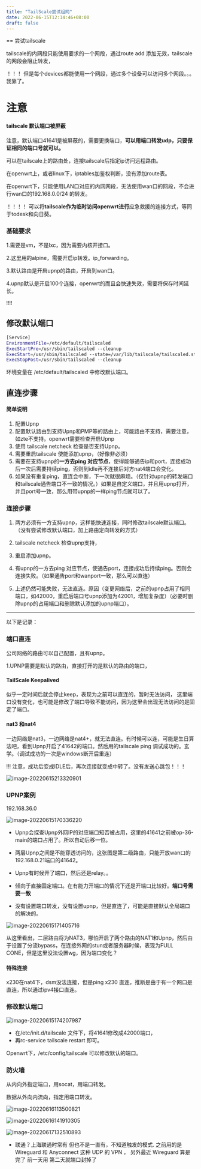 ```yaml
---
title: "TailScale尝试组网"
date: 2022-06-15T12:14:46+08:00
draft: false
---
```


== 尝试tailscale

tailscale的内网段只能使用要求的一个网段，通过route add 添加无效，tailscale的网段会阻止转发，

！！！ 但是每个devices都能使用一个网段，通过多个设备可以访问多个网段。。。我靠了。

# 注意

#### tailscale 默认端口被屏蔽

注意，默认端口41641是被屏蔽的，需要更换端口，**可以用端口转发udp，只要保证相同的端口号就可以。**



可以在tailscale上的路由处，连接tailscale后指定ip访问远程路由。



在openwrt上，或者linux下，iptables加鉴权判断，没有添加route表。

在openwrt下，只能使用LAN口对应的内网网段，无法使用wan口的网段，不会进行wan口的192.168.0.0/24 的转发。

！！！！ 可以将**tailscale作为临时访问openwrt进行**应急救援的连接方式，等同于todesk和向日葵。

### 基础要求

1.需要是vm，不是lxc，因为需要内核开接口。

2.这里用的alpine，需要开启ip转发。ip_forwarding。

3.默认路由是开启upnp的路由，开启到wan口。

4.upnp默认是开启100个连接，openwrt的而且会快速失效，需要将保存时间延长。



!!!!

## 修改默认端口

```Bash
[Service]
EnvironmentFile=/etc/default/tailscaled
ExecStartPre=/usr/sbin/tailscaled --cleanup
ExecStart=/usr/sbin/tailscaled --state=/var/lib/tailscale/tailscaled.state --socket=/run/tailscale/tailscaled.sock --port $PORT $FLAGS
ExecStopPost=/usr/sbin/tailscaled --cleanup
```

环境变量在 /etc/default/tailscaled  中修改默认端口。



## 直连步骤

#### 简单说明

1. 配置Upnp
2. 配置默认路由到支持Upnp和PMP等的路由上，可能路由不支持，需要注意，如zte不支持。openwrt需要检查开启Upnp
3. 使用 tailscale netcheck 检查是否支持Upnp。
4. 需要重启tailscale 使能添加upnp，（好像非必须）
5. 需要在支持upnp的**一方去ping 对应节点**，使得能够通告ip和port，连接成功后一次后需要持续ping，否则到idle再不连接后对方nat4端口会变化。
6. 如果没有重复ping，直连会中断，下一次就很麻烦。（仅针对upnp的转发端口和tailscale通告端口不一致的情况。）如果是自定义端口，并且用upnp打开，并且port号一致，那么用带upnp的一样ping节点就可以了。

### 连接步骤

1. 两方必须有一方支持upnp，这样能快速连接，同时修改tailscale默认端口。（没有尝试修改默认端口，加上路由定向转发的方式）

2. tailscale netcheck 检查upnp支持，
3. 重启添加upnp。
4. 有upnp的一方去ping 对应节点，使通告port，连接成功后持续ping。否则会连接失败。（如果通告port和wanport一致，那么可以直连）
5. 上述仍然可能失败，无法直连。原因（变更网络后，之前的upnp占用了相同端口，如42000，重启后端口号upnp添加为42001，增加复杂度）（必要时删除upnp的占用端口和删除默认添加的upnp端口）。



------------------------------

以下是记录：



### 端口直连

公司网络的路由可以自己配置，且有upnp。

1.UPNP需要是默认的路由，直接打开的是默认的路由的端口，

#### TailScale Keepalived

似乎一定时间后就会停止keep，表现为之前可以直连的，暂时无法访问， 这里端口没有变化，也可能是修改了端口导致不能访问，因为这里会出现无法访问的是固定了端口。

#### nat3 和nat4

一边网络是nat3，一边网络是nat4+，就无法直连。有时候可以连，可能是生日算法吧，看到Upnp开启了41642的端口。然后用的tailscale ping 调试成功的。玄学。（调试成功的一次是windows断开后重连）

!!! 注意，成功后变成IDLE后，再次连接就变成中转了。没有发送心跳包！！！

![image-20220615213320901](https://res.cloudinary.com/dbzr1zvpf/image/upload/v1655300005/2022/06/339268a85e0ca2bdee93aad9eb5908d3.webp)

### UPNP案例

192.168.36.0

![image-20220615170336220](https://res.cloudinary.com/dbzr1zvpf/image/upload/v1655283818/2022/06/eceacaee865c4364b6fa81b5f12088d7.webp)

+ Upnp会探查Upnp外网IP的对应端口知否被占用，这里的41641之前被op-36-main的端口占用了。所以自动后移一位。

+ 两层Upnp之间是不能穿透访问的，这张图是第二级路由，只能开放wan口的192.168.0.21端口的41642。
+ Upnp有时候开了端口，然后还是relay。。
+ 倾向于直接固定端口。在有能力开端口的情况下还是开端口比较好。**端口号需要一致**
+ 没有设置端口转发，没有设置upnp，但是直连了，可能是直接默认全局端口的解决的。

![image-20220615171405716](https://res.cloudinary.com/dbzr1zvpf/image/upload/v1655284448/2022/06/06f831da422dcaf24357dd78c921a31b.webp)

从这里看出，二层路由将为NAT3，哪怕开启了两个路由的NAT1和Upnp，然后由于设置了分流bypass，在连接外网的stun或者服务器时候，表现为FULL CONE，但是这里没法设置wg，因为端口变化？

#### 特殊连接

x230在nat4下，dsm没法连接，但是ping x230 直连，推断是由于有一个网口是直连，所以通过ipv4接口直连。

### 修改默认端口

![image-20220615174207987](https://res.cloudinary.com/dbzr1zvpf/image/upload/v1655286131/2022/06/8cee3d2001926cfb42726791aa75d7df.webp)

+ 在/etc/init.d/tailscale 文件下，将41641修改成42000端口，
+ 再rc-service tailscale restart 即可。

Openwrt下，/etc/config/tailscale 可以修改默认的端口。



### 防火墙

从内向外指定端口，用socat，用端口转发。

数据从外向内流向，指定用端口转发。

![image-20220616113500821](https://res.cloudinary.com/dbzr1zvpf/image/upload/v1655350505/2022/06/f29aa6b731014b83ed61ca06374bbd90.webp)



![image-20220616141910305](https://res.cloudinary.com/dbzr1zvpf/image/upload/v1655360354/2022/06/5675578262bcb6931d71a77d312fd502.webp)

![image-20220617132510893](https://res.cloudinary.com/dbzr1zvpf/image/upload/v1655443514/2022/06/f4cce121bbd8abf30aa2300856698d5d.webp)

+ 联通？上海联通时常有 但也不是一直有，不知道触发的模式.
  之前用的是 Wireguard 和 Anyconnect 这种 UDP 的 VPN ，
  另外最近 Wireguard 算是完了 前一天用 第二天就端口封掉了
